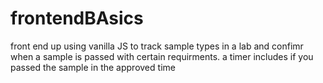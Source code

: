 # frontendBAsics
front end up using vanilla JS to track sample types in a lab and confimr when a sample is passed with certain requirments. a timer includes if you passed the sample in the approved time
